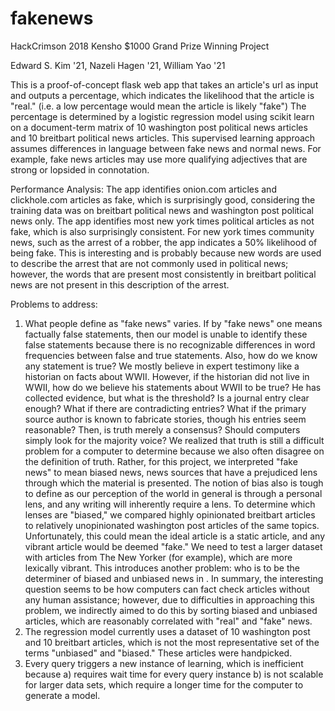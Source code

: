 # fakenews
HackCrimson 2018 Kensho $1000 Grand Prize Winning Project

Edward S. Kim '21, Nazeli Hagen '21, William Yao '21 

This is a proof-of-concept flask web app that takes an article's url as input and outputs a percentage, which indicates
the likelihood that the article is "real." (i.e. a low percentage would mean the article is likely "fake")
The percentage is determined by a logistic regression model using scikit learn on a document-term matrix of 
10 washington post political news articles and 10 breitbart political news articles. This supervised learning approach 
assumes differences in language between fake news and normal news. For example, fake news articles may use more 
qualifying adjectives that are strong or lopsided in connotation.

Performance Analysis:
The app identifies onion.com articles and clickhole.com articles as fake, which is surprisingly good, considering
the training data was on breitbart political news and washington post political news only.
The app identifies most new york times political articles as not fake, which is also surprisingly consistent.
For new york times community news, such as the arrest of a robber, the app indicates a 50% likelihood of being fake.
This is interesting and is probably because new words are used to describe the arrest that are not commonly used in
political news; however, the words that are present most consistently in breitbart political news are not present in this
description of the arrest.

Problems to address:
1) What people define as "fake news" varies. If by "fake news" one means factually false statements, then
our model is unable to identify these false statements because there is no recognizable differences in word frequencies
between false and true statements. Also, how do we know any statement is true? We mostly believe in expert testimony
like a historian on facts about WWII. However, if the historian did not live in WWII, how do we believe his statements
about WWII to be true? He has collected evidence, but what is the threshold? Is a journal entry clear enough? What if
there are contradicting entries? What if the primary source author is known to fabricate stories, though his entries
seem reasonable? Then, is truth merely a consensus? Should computers simply look for the majority voice?
We realized that truth is still a difficult problem for a computer to determine because we also often
disagree on the definition of truth. Rather, for this project, we interpreted "fake news" to mean biased news, news sources 
that have a prejudiced lens through which the material is presented. The notion of bias also is tough to define as our perception
of the world in general is through a personal lens, and any writing will inherently require a lens. To determine which lenses
are "biased," we compared highly opinionated breitbart articles to relatively unopinionated washington post articles
of the same topics. Unfortunately, this could mean the ideal article is a static article, and any vibrant article would be 
deemed "fake." We need to test a larger dataset with articles from The New Yorker (for example), which are more lexically vibrant.
This introduces another problem: who is to be the determiner of biased and unbiased news in . In summary, the interesting question
seems to be how computers can fact check articles without any human assistance; however, due to difficulties in approaching this
problem, we indirectly aimed to do this by sorting biased and unbiased articles, which are reasonably correlated with "real" and
"fake" news.
2) The regression model currently uses a dataset of 10 washington post and 10 breitbart articles, which is
not the most representative set of the terms "unbiased" and "biased." These articles were handpicked.
3) Every query triggers a new instance of learning, which is inefficient because 
a) requires wait time for every query instance
b) is not scalable for larger data sets, which require a longer time for the computer to generate a model.
